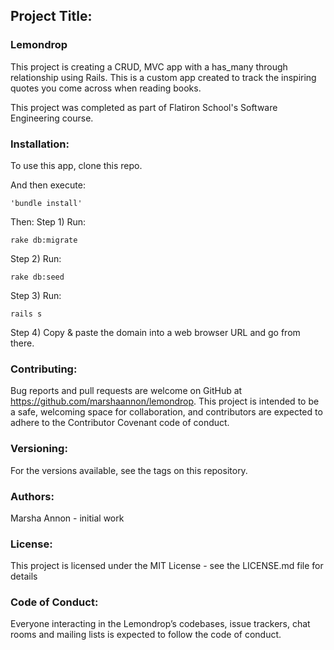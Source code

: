 ## Project Title: 

### Lemondrop

This project is creating a CRUD, MVC app with a has_many through relationship using Rails. This is a custom app created to track the inspiring quotes you come across when reading books.

This project was completed as part of Flatiron School's Software Engineering course.

### Installation:

To use this app, clone this repo.

And then execute:

```
'bundle install'
```

Then:
Step 1) Run: 
```
rake db:migrate
``` 
Step 2) Run: 
```
rake db:seed
```
Step 3) Run: 
```
rails s
```

Step 4) Copy & paste the domain into a web browser URL and go from there.


### Contributing: 

Bug reports and pull requests are welcome on GitHub at https://github.com/marshaannon/lemondrop. This project is intended to be a safe, welcoming space for collaboration, and contributors are expected to adhere to the Contributor Covenant code of conduct.

### Versioning: 

For the versions available, see the tags on this repository.

### Authors: 

Marsha Annon - initial work

### License: 

This project is licensed under the MIT License - see the LICENSE.md file for details

### Code of Conduct: 

Everyone interacting in the Lemondrop’s codebases, issue trackers, chat rooms and mailing lists is expected to follow the code of conduct.
